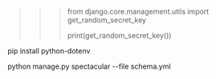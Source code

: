 

>>> from django.core.management.utils import get_random_secret_key
>>>
>>> print(get_random_secret_key())

pip install python-dotenv

python manage.py spectacular --file schema.yml